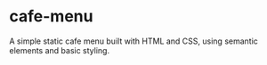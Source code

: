 # cafe-menu
A simple static cafe menu built with HTML and CSS, using semantic elements and basic styling.
